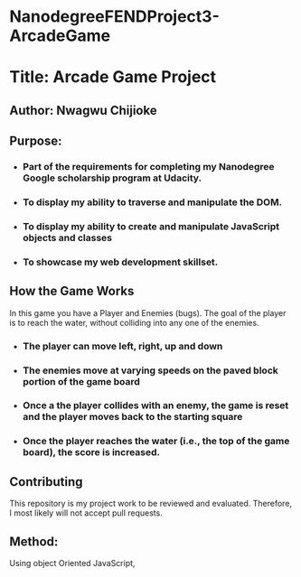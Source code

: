 # NanodegreeFENDProject3-ArcadeGame
# Title: Arcade Game Project
 ## Author: Nwagwu Chijioke
 ## Purpose: 
* ### Part of the requirements for completing my Nanodegree Google scholarship program at Udacity.
 * ### To display my ability to traverse and manipulate the DOM.
 * ### To display my ability to create and manipulate JavaScript objects and classes
 * ### To showcase my web development skillset.
 ## How the Game Works
 In this game you have a Player and Enemies (bugs). The goal of the player is to reach the water, without colliding into any one of the enemies.
 * ### The player can move left, right, up and down
* ### The enemies move at varying speeds on the paved block portion of the game board
* ### Once a the player collides with an enemy, the game is reset and the player moves back to the starting square
* ### Once the player reaches the water (i.e., the top of the game board), the score is increased.
 ## Contributing
 This repository is my project work to be reviewed and evaluated. Therefore, I most likely will not accept pull requests.
 
 ## Method:
Using object Oriented JavaScript, 

